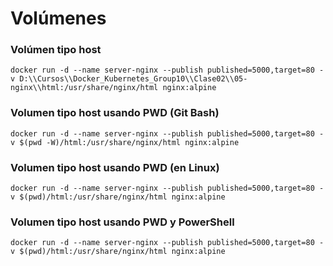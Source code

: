 # Volúmenes

### Volúmen tipo host

```
docker run -d --name server-nginx --publish published=5000,target=80 -v D:\\Cursos\\Docker_Kubernetes_Group10\\Clase02\\05-nginx\\html:/usr/share/nginx/html nginx:alpine
```

### Volumen tipo host usando PWD (Git Bash)

```
docker run -d --name server-nginx --publish published=5000,target=80 -v $(pwd -W)/html:/usr/share/nginx/html nginx:alpine
```

### Volumen tipo host usando PWD (en Linux)

```
docker run -d --name server-nginx --publish published=5000,target=80 -v $(pwd)/html:/usr/share/nginx/html nginx:alpine
```

### Volumen tipo host usando PWD y PowerShell

```
docker run -d --name server-nginx --publish published=5000,target=80 -v $(pwd)/html:/usr/share/nginx/html nginx:alpine
```
